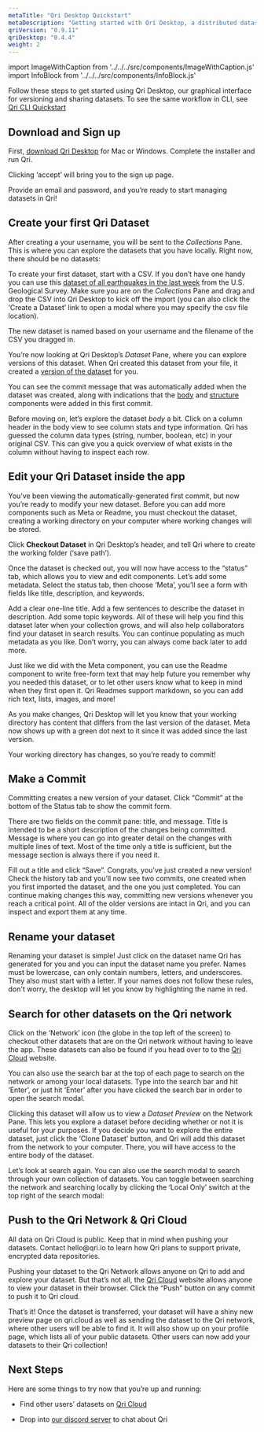 ```yaml
---
metaTitle: "Qri Desktop Quickstart"
metaDescription: "Getting started with Qri Desktop, a distributed dataset version control and sharing system"
qriVersion: "0.9.11"
qriDesktop: "0.4.4"
weight: 2
---
```

import ImageWithCaption from '../../../src/components/ImageWithCaption.js'
import InfoBlock from '../../../src/components/InfoBlock.js'

Follow these steps to get started using Qri Desktop, our graphical interface for versioning and sharing datasets.  To see the same workflow in CLI, see [Qri CLI Quickstart](/docs/getting-started/qri-cli-quickstart)

## Download and Sign up

First, [download Qri Desktop](/download) for Mac or Windows.  Complete the installer and run Qri.

<ImageWithCaption src='/img/screenshots/tos.png' caption='You will be greeted with a Terms of Service screen.' shadow/>

Clicking ‘accept’ will bring you to the sign up page.

<ImageWithCaption src='/img/screenshots/signup.png' caption='Choose a good username, it will be used to reference each of your datasets on the Qri network.' shadow/>

Provide an email and password, and you’re ready to start managing datasets in Qri!

## Create your first Qri Dataset

After creating a your username, you will be sent to the *Collections* Pane. This is where you can explore the datasets that you have locally. Right now, there should be no datasets:

<ImageWithCaption src='/img/screenshots/no-datasets-collection.png' shadow/>

To create your first dataset, start with a CSV.  If you don’t have one handy you can use this [dataset of all earthquakes in the last week](https://earthquake.usgs.gov/earthquakes/feed/v1.0/summary/all_week.csv) from the U.S. Geological Survey. Make sure you are on the *Collections* Pane and drag and drop the CSV into Qri Desktop to kick off the import (you can also click the ‘Create a Dataset’ link to open a modal where you may specify the csv file location).

The new dataset is named based on your username and the filename of the CSV you dragged in.   

<ImageWithCaption src='/img/screenshots/csv-workbench-history.png' caption='Voila! Qri has created a new dataset!' shadow/>

You’re now looking at Qri Desktop’s *Dataset* Pane, where you can explore versions of this dataset.  When Qri created this dataset from your file, it created a [version of the dataset](/docs/working-with-datasets/versioning) for you.  

You can see the commit message that was automatically added when the dataset was created, along with indications that the [body](/docs/dataset-components/body) and [structure](/docs/dataset-components/structure) components were added in this first commit.

Before moving on, let’s explore the dataset *body* a bit. Click on a column header in the body view to see column stats and type information.  Qri has guessed the column data types (string, number, boolean, etc) in your original CSV. This can give you a quick overview of what exists in the column without having to inspect each row.


## Edit your Qri Dataset inside the app

You’ve been viewing the automatically-generated first commit, but now you’re ready to modify your new dataset.  Before you can add more components such as Meta or Readme, you must checkout the dataset, creating a working directory on your computer where working changes will be stored.

Click __Checkout Dataset__ in Qri Desktop’s header, and tell Qri where to create the working folder (‘save path’).

<ImageWithCaption src='/img/screenshots/checkout-modal.png' shadow/>

Once the dataset is checked out, you will now have access to the “status” tab, which allows you to view and edit components.  Let’s add some metadata.  Select the status tab, then choose ‘Meta’, you’ll see a form with fields like title, description, and keywords.

Add a clear one-line title.  Add a few sentences to describe the dataset in description.  Add some topic keywords.  All of these will help you find this dataset later when your collection grows, and will also help collaborators find your dataset in search results.  You can continue populating as much metadata as you like.  Don’t worry, you can always come back later to add more.

<ImageWithCaption src='/img/screenshots/csv-workbench-meta-edit.png' caption='Here we are adding a title and description to our dataset' shadow/>

Just like we did with the Meta component, you can use the Readme component to write free-form text that may help future you remember why you needed this dataset, or to let other users know what to keep in mind when they first open it.  Qri Readmes support markdown, so  you can add rich text, lists, images, and more!

As you make changes, Qri Desktop will let you know that your working directory has content that differs from the last version of the dataset.  Meta now shows up with a green dot next to it since it was added since the last version.  

Your working directory has changes, so you’re ready to commit!

## Make a Commit

Committing creates a new version of your dataset.  Click “Commit” at the bottom of the Status tab to show the commit form.  

<ImageWithCaption src='/img/screenshots/csv-workbench-meta-edit-commit.png' caption='Add a title and message so others know what changes you made.' shadow/>

There are two fields on the commit pane: title, and message. Title is intended to be a short description of the changes being committed.  Message is where you can go into greater detail on the changes with multiple lines of text.  Most of the time only a title is sufficient, but the message section is always there if you need it.

Fill out a title and click “Save”.  Congrats, you’ve just created a new version!  Check the history tab and you’ll now see two commits, one created when you first imported the dataset, and the one you just completed.  You can continue making changes this way, committing new versions whenever you reach a critical point.  All of the older versions are intact in Qri, and you can inspect and export them at any time.

<ImageWithCaption src='/img/screenshots/csv-workbench-view-commit.png' caption='In this dataset, we also made a commit where we edited the body of the dataset before we edited the metadata.' shadow/>

## Rename your dataset
Renaming your dataset is simple! Just click on the dataset name Qri has generated for you and you can input the dataset name you prefer. Names must be lowercase, can only contain numbers, letters, and underscores. They also must start with a letter. If your names does not follow these rules, don't worry, the desktop will let you know by highlighting the name in red.

<ImageWithCaption src='/img/screenshots/csv-workbench-rename.png' shadow/>

## Search for other datasets on the Qri network

Click on the ‘Network’ icon (the globe in the top left of the screen) to checkout other datasets that are on the Qri network without having to leave the app. These datasets can also be found if you head over to to the [Qri Cloud](https://qri.cloud) website.

You can also use the search bar at the top of each page to search on the network or among your local datasets. Type into the search bar and hit ‘Enter’, or just hit ‘Enter’ after you have clicked the search bar in order to open the search modal.

<ImageWithCaption src='/img/screenshots/search.png' shadow caption='Here we are searching for datasets that have to do with ‘synths’ on the Qri network'/>

Clicking this dataset will allow us to view a *Dataset Preview* on the Network Pane. This lets you explore a dataset before deciding whether or not it is useful for your purposes. If you decide you want to explore the entire dataset, just click the ‘Clone Dataset’ button, and Qri will add this dataset from the network to your computer. There, you will have access to the entire body of the dataset.

<ImageWithCaption src='/img/screenshots/network-preview.png' shadow caption='Qri allows you to explore a dataset from the network.'/>

Let’s look at search again. You can also use the search modal to search through your own collection of datasets.  You can toggle between searching the network and searching locally by clicking the ‘Local Only’ switch at the top right of the search modal:

<ImageWithCaption src='/img/screenshots/local-search.png' shadow caption='We clicked the ‘Local Only’ switch and are searching for our local dataset about ‘earthquakes’'/>

## Push to the Qri Network & Qri Cloud

<InfoBlock type='warning'>
  All data on Qri Cloud is public. Keep that in mind when pushing your datasets. Contact hello@qri.io to learn how Qri plans to support private, encrypted data repositories.
</InfoBlock>

Pushing your dataset to the Qri Network allows anyone on Qri to add and explore your dataset. But that’s not all, the [Qri Cloud](https://qri.cloud) website allows anyone to view your dataset in their browser.  Click the “Push” button on any commit to push it to Qri cloud.

<ImageWithCaption src='/img/screenshots/publish.png' shadow caption='From the collection page, or from the search modal, click on the dataset you want to push. You will be sent to the Workbench Page. Clicking ‘Push’ makes the dataset available to the network and creates a dataset preview page on Qri Cloud'/>

That’s it!  Once the dataset is transferred, your dataset will have a shiny new preview page on qri.cloud as well as sending the dataset to the Qri network, where other users will be able to find it.  It will also show up on your profile page, which lists all of your public datasets.  Other users can now add your datasets to their Qri collection!

<ImageWithCaption src='/img/screenshots/network-with-published-dataset.png' shadow caption='The Network Pane has a feed of recently pushed datasets. Once you have pushed your dataset, you can view it on the network. This screenshot was taken using a test network, which is why it is so sparsely populated :)'/>


## Next Steps

Here are some things to try now that you’re up and running:

<!-- - Browse the full [Qri Desktop Manual](/docs/qri-desktop-manual/overview) -->
- Find other users’ datasets on [Qri Cloud](https://qri.cloud)
<!-- - Try out the [Qri CLI](/docs/qri-cli-manual/overview) -->
- Drop into [our discord server](https://discordapp.com/invite/thkJHKj) to chat about Qri
